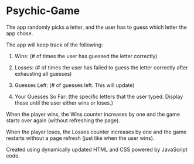 # Psychic-Game

The app randomly picks a letter, and the user has to guess which letter the app chose.

The app will keep track of the following:

1. Wins: (# of times the user has guessed the letter correctly)

2. Losses: (# of times the user has failed to guess the letter correctly after exhausting all guesses)

3. Guesses Left: (# of guesses left. This will update)

4. Your Guesses So Far: (the specific letters that the user typed. Display these until the user either wins or loses.)

When the player wins, the Wins counter increases by one and the game starts over again (without refreshing the page).

When the player loses, the Losses counter increases by one and the game restarts without a page refresh (just like when the user wins).

Created using dynamically updated HTML and CSS powered by JavaScript code.
